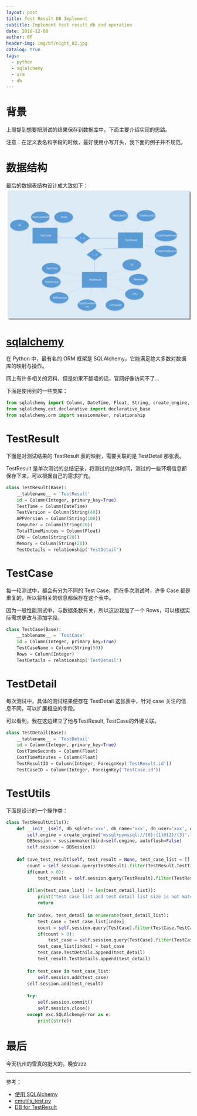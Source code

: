 ```yaml
---
layout: post
title: Test Result DB Implement
subtitle: Implement test result db and operation
date: 2018-12-08
author: BF
header-img: img/bf/night_02.jpg
catalog: true
tags:
  - python
  - sqlalchemy
  - orm
  - db
---
```


# 背景

上周提到想要把测试的结果保存到数据库中，下面主要介绍实现的思路。

注意：在定义表名和字段的时候，最好使用小写开头，我下面的例子并不规范。

# 数据结构

最后的数据表结构设计成大致如下：
![TestResultDBDesign](/img/post/2018/12/2018-12-08-TestResultDBDesign.svg)

# [sqlalchemy](https://www.sqlalchemy.org/)

在 Python 中，最有名的 ORM 框架是 SQLAlchemy，它能满足绝大多数对数据库的映射与操作。

网上有许多相关的资料，但是如果不翻墙的话，官网好像访问不了...

下面是使用到的一些类库：

```python
from sqlalchemy import Column, DateTime, Float, String, create_engine, Integer, ForeignKey, exists, exc
from sqlalchemy.ext.declarative import declarative_base
from sqlalchemy.orm import sessionmaker, relationship
```

# TestResult

下面是对测试结果的 TestResult 表的映射，需要关联的是 TestDetail 那张表。

TestResult 是单次测试的总结记录，将测试的总体时间，测试的一些环境信息都保存下来，可以根据自己的需求扩充。

```python
class TestResult(Base):
    __tablename__ = 'TestResult'
    id = Column(Integer, primary_key=True)
    TestTime = Column(DateTime)
    TestVersion = Column(String(40))
    APPVersion = Column(String(100))
    Computer = Column(String(20))
    TotalTimeMinutes = Column(Float)
    CPU = Column(String(20))
    Memory = Column(String(20))
    TestDetails = relationship('TestDetail')
```

# TestCase

每一轮测试中，都会有分为不同的 Test Case，而在多次测试时，许多 Case 都是重复的，所以将相关的信息都保存在这个表中。

因为一般性能测试中，与数据条数有关，所以这边我加了一个 Rows，可以根据实际需求更改与添加字段。

```python
class TestCase(Base):
    __tablename__ = 'TestCase'
    id = Column(Integer, primary_key=True)
    TestCaseName = Column(String(50))
    Rows = Column(Integer)
    TestDetails = relationship('TestDetail')
```

# TestDetail

每次测试中，具体的测试结果便存在 TestDetail 这张表中，针对 case 关注的信息不同，可以扩展相应的字段。

可以看到，我在这边建立了他与TestResult, TestCase的外键关联。

```python
class TestDetail(Base):
    __tablename__ = 'TestDetail'
    id = Column(Integer, primary_key=True)
    CostTimeSeconds = Column(Float)
    CostTimeMinutes = Column(Float)
    TestResultID = Column(Integer, ForeignKey('TestResult.id'))
    TestCaseID = Column(Integer, ForeignKey('TestCase.id'))
```

# TestUtils

下面是设计的一个操作类：

```python
class TestResultUtils():
    def __init__(self, db_sqlnet='xxx', db_name='xxx', db_user='xxx', db_password='xxx'):
        self.engine = create_engine('mssql+pymssql://{0}:{1}@{2}/{3}'.format(db_user, db_password, db_sqlnet, db_name))
        DBSession = sessionmaker(bind=self.engine, autoflush=False)
        self.session = DBSession()

    def save_test_result(self, test_result = None, test_case_list = [], test_detail_list = []):
        count = self.session.query(TestResult).filter(TestResult.TestTime == test_result.TestTime).count()
        if(count > 0):
            test_result = self.session.query(TestResult).filter(TestResult.TestTime == test_result.TestTime).first()

        if(len(test_case_list) != len(test_detail_list)):
            print("test case list and test detail list size is not matched.")
            return

        for index, test_detail in enumerate(test_detail_list):
            test_case = test_case_list[index]
            count = self.session.query(TestCase).filter(TestCase.TestCaseName == test_case_list[index].TestCaseName and TestCase.Rows == test_case_list[index].TestCaseName.Rows).count()
            if(count > 0):
                test_case = self.session.query(TestCase).filter(TestCase.TestCaseName == test_case_list[index].TestCaseName and TestCase.Rows == test_case_list[index].TestCaseName.Rows).first()
            test_case_list[index] = test_case
            test_case.TestDetails.append(test_detail)
            test_result.TestDetails.append(test_detail)

        for test_case in test_case_list:
            self.session.add(test_case)
        self.session.add(test_result)

        try:
            self.session.commit()
            self.session.close()
        except exc.SQLAlchemyError as e:
            print(str(e))
```

# 最后

今天杭州的雪真的挺大的，晚安zzz

---
参考：

- [使用 SQLAlchemy](https://www.liaoxuefeng.com/wiki/001374738125095c955c1e6d8bb493182103fac9270762a000/0014021031294178f993c85204e4d1b81ab032070641ce5000)
- [cmutils_test.py](https://github.com/bearfly1990/PowerScript/blob/master/Python3/mylib/cmutils_test.py)
- [DB for TestResult](https://bearfly1990.github.io/2018/12/02/TestResultDBDesign/)